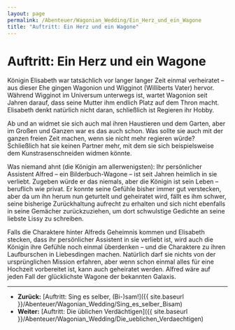 ```yaml
---
layout: page
permalink: /Abenteuer/Wagonian_Wedding/Ein_Herz_und_ein_Wagone
title: "Auftritt: Ein Herz und ein Wagone"
---
```


# Auftritt: Ein Herz und ein Wagone

Königin Elisabeth war tatsächlich vor langer langer Zeit einmal verheiratet – aus dieser Ehe gingen Wagonion und Wigginot (Williberts Vater) hervor. Während Wigginot im Universum unterwegs ist, wartet Wagonion seit Jahren darauf, dass seine Mutter ihm endlich Platz auf dem Thron macht. Elisabeth denkt natürlich nicht daran, schließlich ist Regieren ihr Hobby.

Ab und an widmet sie sich auch mal ihren Haustieren und dem Garten, aber im Großen und Ganzen war es das auch schon. Was sollte sie auch mit der ganzen freien Zeit machen, wenn sie nicht mehr regieren würde? Schließlich hat sie keinen Partner mehr, mit dem sie sich beispielsweise dem Kunstrasenschneiden widmen könnte.

Was niemand ahnt (die Königin am allerwenigsten): Ihr persönlicher Assistent Alfred – ein Bilderbuch-Wagone – ist seit Jahren heimlich in sie verliebt. Zugeben würde er das niemals, aber die Königin ist sein Leben – beruflich wie privat. Er konnte seine Gefühle bisher immer gut verstecken, aber da um ihn herum nun geturtelt und geheiratet wird, fällt es ihm schwer, seine bisherige Zurückhaltung aufrecht zu erhalten und sich nicht ebenfalls in seine Gemächer zurückzuziehen, um dort schwulstige Gedichte an seine liebste Lissy zu schreiben.

Falls die Charaktere hinter Alfreds Geheimnis kommen und Elisabeth stecken, dass ihr persönlicher Assistent in sie verliebt ist, wird auch die Königin ihre Gefühle noch einmal überdenken – und die Charaktere zu ihren Laufburschen in Liebesdingen machen. Natürlich darf sie nichts von der ursprünglichen Mission erfahren, aber wenn schon einmal alles für eine Hochzeit vorbereitet ist, kann auch geheiratet werden. Alfred wäre auf jeden Fall der glücklichste Wagone der bekannten Galaxis.

***

- **Zurück:** [Auftritt: Sing es selber, (Bi-)sam!]({{ site.baseurl }}/Abenteuer/Wagonian_Wedding/Sing_es_selber_Bisam)
- **Weiter:** [Auftritt: Die üblichen Verdächtigen]({{ site.baseurl }}/Abenteuer/Wagonian_Wedding/Die_ueblichen_Verdaechtigen)

